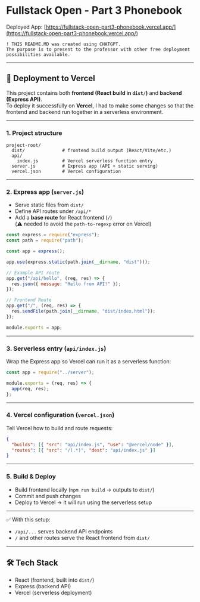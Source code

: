 # Fullstack Open - Part 3 Phonebook

Deployed App: [https://fullstack-open-part3-phonebook.vercel.app/](https://fullstack-open-part3-phonebook.vercel.app/)

```
! THIS README.MD was created using CHATGPT.
The purpose is to present to the professor with other free deployment possibilities available.
```

---

## 🚀 Deployment to Vercel

This project contains both **frontend (React build in `dist/`)** and **backend (Express API)**.  
To deploy it successfully on **Vercel**, I had to make some changes so that the frontend and backend run together in a serverless environment.

---

### 1. Project structure

```
project-root/
  dist/              # frontend build output (React/Vite/etc.)
  api/
    index.js         # Vercel serverless function entry
  server.js          # Express app (API + static serving)
  vercel.json        # Vercel configuration
```

---

### 2. Express app (`server.js`)

- Serve static files from `dist/`
- Define API routes under `/api/*`
- Add a **base route** for React frontend (`/`)  
  (⚠️ needed to avoid the `path-to-regexp` error on Vercel)

```js
const express = require("express");
const path = require("path");

const app = express();

app.use(express.static(path.join(__dirname, "dist")));

// Example API route
app.get("/api/hello", (req, res) => {
  res.json({ message: "Hello from API!" });
});

// Frontend Route
app.get("/", (req, res) => {
  res.sendFile(path.join(__dirname, "dist/index.html"));
});

module.exports = app;
```

---

### 3. Serverless entry (`api/index.js`)

Wrap the Express app so Vercel can run it as a serverless function:

```js
const app = require("../server");

module.exports = (req, res) => {
  app(req, res);
};
```

---

### 4. Vercel configuration (`vercel.json`)

Tell Vercel how to build and route requests:

```json
{
  "builds": [{ "src": "api/index.js", "use": "@vercel/node" }],
  "routes": [{ "src": "/(.*)", "dest": "api/index.js" }]
}
```

---

### 5. Build & Deploy

- Build frontend locally (`npm run build` → outputs to `dist/`)
- Commit and push changes
- Deploy to Vercel → it will run using the serverless setup

---

✅ With this setup:

- `/api/...` serves backend API endpoints
- `/` and other routes serve the React frontend from `dist/`

---

## 🛠 Tech Stack

- React (frontend, built into `dist/`)
- Express (backend API)
- Vercel (serverless deployment)
